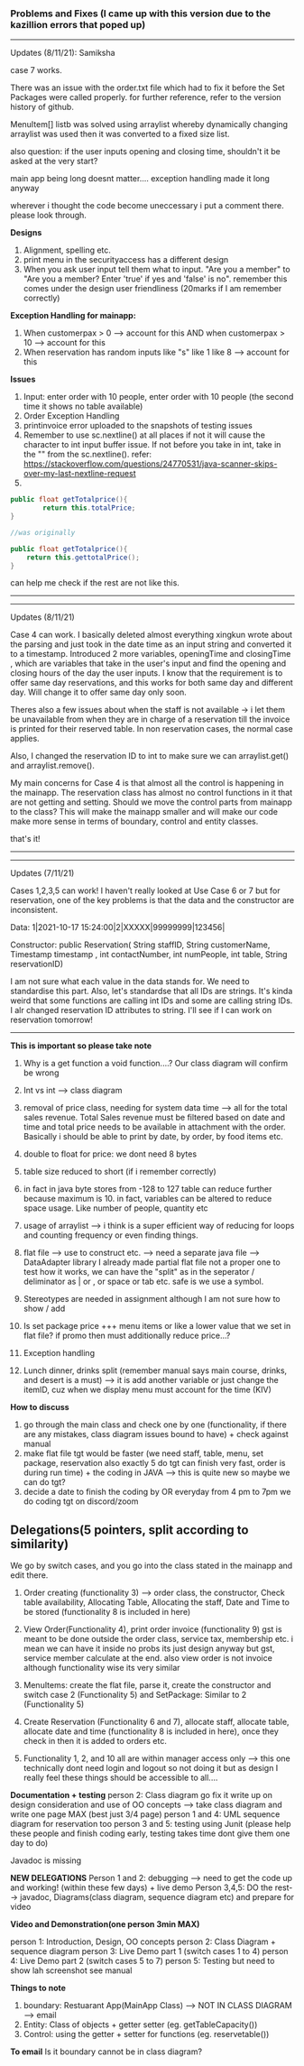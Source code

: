 ### Problems and Fixes (I came up with this version due to the kazillion errors that poped up)
***
Updates (8/11/21): Samiksha

case 7 works. 

There was an issue with the order.txt file which had to fix it before the Set Packages were called properly. for further reference, refer to the version history of github. 

MenuItem[] listb was solved using arraylist whereby dynamically changing arraylist was used then it was converted to a fixed size list.

also question: if the user inputs opening and closing time, shouldn't it be asked at the very start?

main app being long doesnt matter.... exception handling made it long anyway

wherever i thought the code become uneccessary i put a comment there. please look through. 

**Designs**
1. Alignment, spelling etc. 
2. print menu in the securityaccess has a different design 
3. When you ask user input tell them what to input. "Are you a member" to "Are you a member? Enter 'true' if yes and 'false' is no". remember this comes under the design user friendliness (20marks if I am remember correctly)


**Exception Handling for mainapp:**

1. When customerpax > 0 --> account for this AND when customerpax > 10 --> account for this
2. When reservation has random inputs like "s" like 1 like 8 --> account for this 

**Issues**
1. Input: enter order with 10 people, enter order with 10 people (the second time it shows no table available)
2. Order Exception Handling 
3. printinvoice error uploaded to the snapshots of testing issues 
4. Remember to use sc.nextline() at all places if not it will cause the character to int input buffer issue. If not before you take in int, take in the "" from the sc.nextline(). refer: https://stackoverflow.com/questions/24770531/java-scanner-skips-over-my-last-nextline-request 
5. 

```java
public float getTotalprice(){
		return this.totalPrice;
}

//was originally

public float getTotalprice(){
    return this.gettotalPrice();
}
```

can help me check if the rest are not like this.


***



***
Updates (8/11/21)

Case 4 can work. I basically deleted almost everything xingkun wrote about the parsing and just took in the date time as an input string and converted it to a timestamp. Introduced 2 more variables, openingTime and closingTime , which are variables that take in the user's input and find the opening and closing hours of the day the user inputs. I know that the requirement is to offer same day reservations, and this works for both same day and different day. Will change it to offer same day only soon. 

Theres also a few issues about when the staff is not available -> i let them be unavailable from when they are in charge of a reservation till the invoice is printed for their reserved table. In non reservation cases, the normal case applies.

Also, I changed the reservation ID to int to make sure we can arraylist.get() and arraylist.remove().

My main concerns for Case 4 is that almost all the control is happening in the mainapp. The reservation class has almost no control functions in it that are not getting and setting. Should we move the control parts from mainapp to the class? This will make the mainapp smaller and will make our code make more sense in terms of boundary, control and entity classes.

that's it! 
***


***
Updates (7/11/21)

Cases 1,2,3,5 can work! I haven't really looked at Use Case 6 or 7 but for reservation, one of the key problems is that the data and the constructor are inconsistent.

Data: 1|2021-10-17 15:24:00|2|XXXXX|99999999|123456|

Constructor: public Reservation( String staffID, String customerName, Timestamp timestamp , int contactNumber, int numPeople, int table, String reservationID)

I am not sure what each value in the data stands for. We need to standardise this part. Also, let's standardse that all IDs are strings. It's kinda weird that some functions are calling int IDs and some are calling string IDs. I alr changed reservation ID attributes to string. I'll see if I can work on reservation tomorrow!
***

**This is important so please take note**

1. Why is a get function a void function....? Our class diagram will confirm be wrong

2. Int vs int --> class diagram 

3. removal of price class, needing for system data time --> all for the total sales revenue. Total Sales revenue must be filtered based on date and time and total price needs to be available in attachment with the order. Basically i should be able to print by date, by order, by food items etc. 

4. double to float for price: we dont need 8 bytes

5. table size reduced to short (if i remember correctly)

6. in fact in java byte stores from -128 to 127 table can reduce further because maximum is 10. in fact, variables can be altered to reduce space usage. Like number of people, quantity etc 

7. usage of arraylist --> i think is a super efficient way of reducing for loops and counting frequency or even finding things. 

8. flat file --> use to construct etc. --> need a separate java file --> DataAdapter library I already made partial flat file not a proper one to test how it works, we can have the "split" as in the seperator / deliminator  as | or , or space or tab etc. safe is we use a symbol. 

9. Stereotypes are needed in assignment although I am not sure how to show / add

10. Is set package price +++ menu items or like a lower value that we set in flat file? if promo then must additionally reduce price...? 

11. Exception handling 

12. Lunch dinner, drinks split (remember manual says main course, drinks, and desert is a must) --> it is add another variable or just change the itemID, cuz when we display menu must account for the time (KIV)


**How to discuss**
1. go through the main class and check one by one (functionality, if there are any mistakes, class diagram issues bound to have) + check against manual 
2. make flat file tgt would be faster (we need staff, table, menu, set package, reservation also exactly 5 do tgt can finish very fast, order is during run time) + the coding in JAVA --> this is quite new so maybe we can do tgt? 
3. decide a date to finish the coding by OR everyday from 4 pm to 7pm we do coding tgt on discord/zoom


## Delegations(5 pointers, split according to similarity)

We go by switch cases, and you go into the class stated in the mainapp and edit there. 

1. Order creating (functionality 3) --> order class, the constructor, Check table availability, Allocating Table, Allocating the staff, Date and Time to be stored (functionality 8 is included in here) 

2. View Order(Functionality 4), print order invoice (functionality 9) gst is meant to be done outside the order class, service tax, membership etc. i mean we can have it inside no probs its just design anyway but gst, service member calculate at the end. also view order is not invoice although functionality wise its very similar

3. MenuItems: create the flat file, parse it, create the constructor and switch case 2 (Functionality 5) and SetPackage: Similar to 2 (Functionality 5)


4. Create Reservation (Functionality 6 and 7), allocate staff, allocate table, allocate date and time (functionality 8 is included in here), once they check in then it is added to orders etc. 

5. Functionality 1, 2, and 10 all are within manager access only --> this one technically dont need login and logout so not doing it but as design I really feel these things should be accessible to all.... 


**Documentation + testing**
person 2: Class diagram go fix it write up on design consideration and use of OO concepts --> take class diagram and write one page MAX (best just 3/4 page)
person 1 and 4: UML sequence diagram for reservation too 
person 3 and 5: testing using Junit (please help these people and finish coding early, testing takes time dont give them one day to do)

Javadoc is missing 

**NEW DELEGATIONS**
Person 1 and 2: debugging --> need to get the code up and working! (within these few days) + live demo
Person 3,4,5: DO the rest--> javadoc, Diagrams(class diagram, sequence diagram etc) and prepare for video

**Video and Demonstration(one person 3min MAX)**

person 1: Introduction, Design, OO concepts
person 2: Class Diagram  + sequence diagram
person 3: Live Demo part 1 (switch cases 1 to 4)
person 4: Live Demo part 2 (switch cases 5 to 7)
person 5: Testing but need to show lah screenshot see manual


**Things to note**

1. boundary: Restuarant App(MainApp Class)  --> NOT IN CLASS DIAGRAM --> email 
2. Entity: Class of objects + getter setter (eg. getTableCapacity())
3. Control: using the getter + setter for functions (eg. reservetable())


**To email**
Is it boundary cannot be in class diagram?
